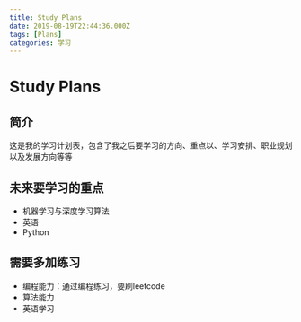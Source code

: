 ```yaml
---
title: Study Plans
date: 2019-08-19T22:44:36.000Z
tags: [Plans]
categories: 学习
---
```


# Study Plans

## 简介

这是我的学习计划表，包含了我之后要学习的方向、重点以、学习安排、职业规划以及发展方向等等

## 未来要学习的重点

* 机器学习与深度学习算法
* 英语
* Python

## 需要多加练习

* 编程能力：通过编程练习，要刷leetcode
* 算法能力
* 英语学习



